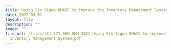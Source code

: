 ```yaml
---
title: Using Six Sigma DMAIC to improve the Inventory Management System
date: 2022-03-01
layout: file
description: ""
image: ""
file_url: /files/[C] 571_SKH_SHM 2021_Using Six Sigma DMAIC to improve the
  inventory Management System.pdf
---
```

